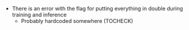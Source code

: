 - There is an error with the flag for putting everything in double during training and inference
  - Probably hardcoded somewhere (TOCHECK)